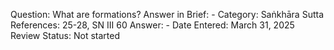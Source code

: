 Question: What are formations?
Answer in Brief: -
 Category: Saṅkhāra
Sutta References: 25-28, SN III 60
Answer: -
Date Entered: March 31, 2025
Review Status: Not started